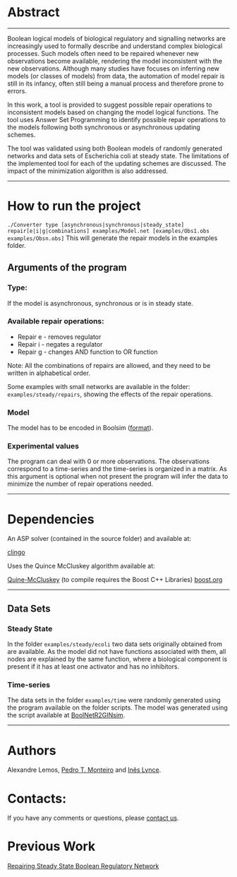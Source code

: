 # Abstract 
***
Boolean logical models of biological regulatory and signalling networks are increasingly used to formally describe and understand complex biological processes.
Such models often need to be repaired whenever new observations become available, rendering the model inconsistent with the new observations.
Although many studies have focuses on inferring new models (or classes of models) from data, the automation of model repair is still in its infancy, often still being a manual process and therefore prone to errors.

In this work, a tool is provided to suggest possible repair operations to inconsistent models based on changing the model logical functions.
The tool uses Answer Set Programming to identify possible repair operations to the models following both synchronous or asynchronous updating schemes. 

The tool was validated using both Boolean models of randomly generated networks and data sets of Escherichia coli at steady state.
The limitations of the implemented tool for each of the updating schemes are discussed. The impact of the minimization algorithm is also addressed.

***

# How to run the project

`./Converter type [asynchronous|synchronous|steady_state] repair[e|i|g|combinations] examples/Model.net [examples/Obs1.obs examples/Obsn.obs]`
This will generate the repair models in the examples folder.

## Arguments of the program

### Type:

If the model is asynchronous, synchronous or is in steady state.

### Available repair operations:

* Repair e - removes regulator
* Repair i - negates a regulator
* Repair g - changes AND function to OR function

Note: All the combinations of repairs are allowed, and they need to be written in alphabetical order.

Some examples with small networks are available in the folder: `examples/steady/repairs`, showing the effects of the repair operations.

### Model

The model has to be encoded in Boolsim ([format](http://www.colomoto.org/formats/boolsim.html)). 

### Experimental values

The program can deal with 0 or more observations. The observations correspond to a time-series and the time-series is organized in a matrix. As this argument is optional when not present the program will infer the data to minimize the number of repair operations needed.


***

# Dependencies
An ASP solver (contained in the source folder) and available at:

[clingo](https://github.com/potassco/clingo)

Uses the Quince McCluskey algorithm available at:

[Quine-McCluskey](https://github.com/pfpacket/Quine-McCluskey) (to compile requires the Boost C++ Libraries) [boost.org](http://www.boost.org/)

***

## Data Sets

### Steady State

In the folder `examples/steady/ecoli` two data sets originally obtained from  are available.
As the model did not have functions associated with them, all nodes are explained by the same function, where a biological component is present if it has at least one activator and has no inhibitors.

### Time-series

The data sets in the folder `examples/time` were randomly generated using the program available on the folder scripts. The model was generated using the script available at [BoolNetR2GINsim](https://github.com/ptgm/BoolNetR2GINsim).

***

# Authors
Alexandre Lemos, [Pedro T. Monteiro](http://pedromonteiro.org/) and [Inês Lynce](http://sat.inesc-id.pt/~ines/).

# Contacts:
If you have any comments or questions, please [contact us](mailto:ines.lynce@tecnico.ulisboa.pt;alexandre.lemos@tecnico.ulisboa.pt;pedro.tiago.monteiro@tecnico.pt;?subject=[Repairing%20Boolean%20regulatory%20networks]).

# Previous Work
[Repairing Steady State Boolean Regulatory Network](http://web.ist.utl.pt/~alexandre.lemos/rbn/)
